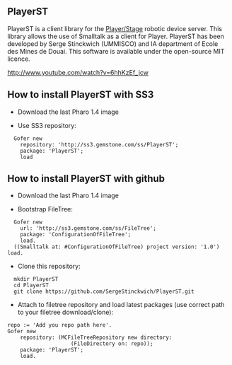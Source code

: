## PlayerST

PlayerST is a client library for the [Player/Stage]() robotic device server. This library allows the use of Smalltalk as a client for Player. 
PlayerST has been developed by Serge Stinckwich (UMMISCO) and IA department of Ecole des Mines de Douai. This software is available under the open-source MIT licence.

http://www.youtube.com/watch?v=6hhKzEf_jcw

## How to install PlayerST with SS3

* Download the last Pharo 1.4 image

* Use SS3 repository:

```Smalltalk
  Gofer new
    repository: 'http://ss3.gemstone.com/ss/PlayerST';
    package: 'PlayerST';
    load
```

## How to install PlayerST with github

* Download the last Pharo 1.4 image

* Bootstrap FileTree:

```Smalltalk
  Gofer new
    url: 'http://ss3.gemstone.com/ss/FileTree';
    package: 'ConfigurationOfFileTree';
    load.
  ((Smalltalk at: #ConfigurationOfFileTree) project version: '1.0') load.
```

* Clone this repository:

```shell
  mkdir PlayerST
  cd PlayerST
  git clone https://github.com/SergeStinckwich/PlayerST.git
```

* Attach to filetree repository and load latest packages (use correct path to your filetree download/clone):

```Smalltalk
repo := 'Add you repo path here'.
Gofer new
    repository: (MCFileTreeRepository new directory: 
                    (FileDirectory on: repo));
    package: 'PlayerST';
    load.
```